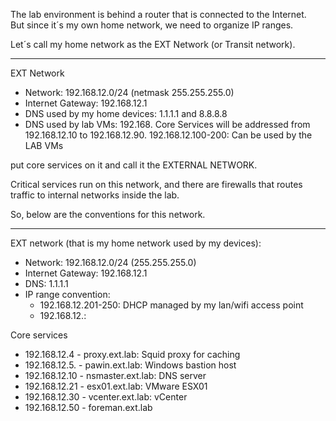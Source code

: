 
The lab environment is behind a router that is connected to the Internet.<br>
But since it´s my own home network, we need to organize IP ranges.<br>

Let´s call my home network as the EXT Network (or Transit network).<br>

---
EXT Network
- Network: 192.168.12.0/24 (netmask 255.255.255.0)
- Internet Gateway: 192.168.12.1
- DNS used by my home devices: 1.1.1.1 and 8.8.8.8
- DNS used by lab VMs: 192.168.
Core Services will be addressed from 192.168.12.10 to 192.168.12.90.
192.168.12.100-200: Can be used by the LAB VMs

put core services on it and call it the EXTERNAL NETWORK.

Critical services run on this network, and there are firewalls that routes traffic to internal networks inside the lab.

So, below are the conventions for this network.

-----
EXT network (that is my home network used by my devices):
- Network: 192.168.12.0/24 (255.255.255.0)
- Internet Gateway: 192.168.12.1
- DNS: 1.1.1.1
- IP range convention:
  - 192.168.12.201-250: DHCP managed by my lan/wifi access point
  - 192.168.12.:

Core services
- 192.168.12.4  - proxy.ext.lab: Squid proxy for caching
- 192.168.12.5. - pawin.ext.lab: Windows bastion host
- 192.168.12.10 - nsmaster.ext.lab: DNS server
- 192.168.12.21 - esx01.ext.lab: VMware ESX01
- 192.168.12.30 - vcenter.ext.lab: vCenter
- 192.168.12.50 - foreman.ext.lab

